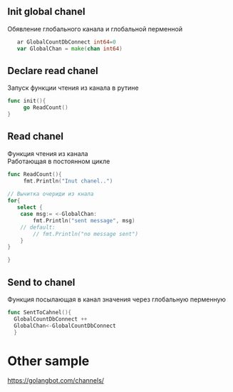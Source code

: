 
## Init global chanel
Обявление глобального канала и глобальной перменной
```go
   ar GlobalCountDbConnect int64=0
   var GlobalChan = make(chan int64)
```

## Declare read chanel
Запуск функции чтения из канала в рутине
```go
func init(){
     go ReadCount()  
}
```

## Read chanel 
Функция чтения из канала   
Работающая в постоянном цикле    

```go
func ReadCount(){
     fmt.Println("Inut chanel..")
      
// Вычитка очериди из кнала
for{
   select {
    case msg:= <-GlobalChan:
        fmt.Println("sent message", msg)
    // default:
        // fmt.Println("no message sent")
    }
}

}
```

## Send to chanel
Функция посылающая в канал значения через глобальную перменную
```go
func SentToCahnel(){
  GlobalCountDbConnect ++
  GlobalChan<-GlobalCountDbConnect
  }
```     


# Other sample
https://golangbot.com/channels/  
